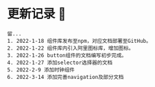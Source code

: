 # 更新记录 :tada:
    留...
    1. 2022-1-18 组件库发布至npm，对应文档部署至GitHub。
    2. 2022-1-22 组件库内引入阿里图标库，增加图标。 
    3. 2022-1-26 button组件的文档编写初步完成。 
    4. 2022-1-27 添加selector选择器的文档
    5. 2022-2-9 添加时钟组件
    6. 2022-3-14 添加完善navigation及部分文档
